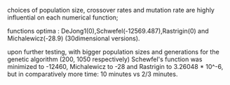 choices of population size, crossover rates and mutation rate are highly influential on each numerical function;

functions optima : DeJong1(0),Schwefel(-12569.487),Rastrigin(0) and Michalewicz(-28.9) (30dimensional versions).

upon further testing, with bigger population sizes and generations for the genetic algorithm (200, 1050 respectively) Schewfel's function was minimized to -12460, Michalewicz to -28 and Rastrigin to 3.26048 * 10^-6, but in comparatively more time: 10 minutes vs 2/3 minutes.
